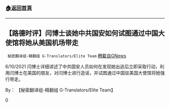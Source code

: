 ###  [:house:返回首頁](https://github.com/ourhimalayas/txt)
---

## 【路德时评】闫博士谈她中共国安如何试图通过中国大使馆将她从美国机场带走
` 秘密翻译组-精翻组 G-Translators/Elite Team` [轉載自GNews](https://gnews.org/zh-hans/1323815/)

6/10/2021 闫博士详细讲述了中共国安人员如何在发现她出逃后立即采取行动，利用闫博士在美国的朋友，对闫博士进行造谣，并试图通过中国驻美国大使馆将她强行带走。

By： 【秘密翻译组-精翻组 G-Translators/Elite Team】

0
